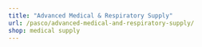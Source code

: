 ```yaml
---
title: "Advanced Medical & Respiratory Supply"
url: /pasco/advanced-medical-and-respiratory-supply/
shop: medical supply
---
```

